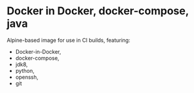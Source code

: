 # Docker in Docker, docker-compose, java 
Alpine-based image for use in CI builds, featuring:
- Docker-in-Docker,
- docker-compose,
- jdk8,
- python,
- openssh,
- git
